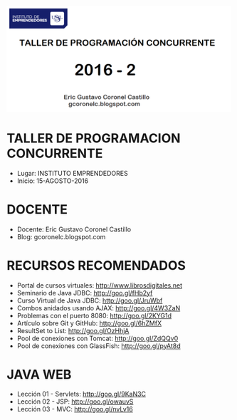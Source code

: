 ![TALLER DE PROGRAMACION CONCURRENTE](https://raw.githubusercontent.com/gcoronelc/USIL_TPC_2016_2_TM/master/USIL_TPC_2016_2_TM.png)

# TALLER DE PROGRAMACION CONCURRENTE

- Lugar: INSTITUTO EMPRENDEDORES
- Inicio: 15-AGOSTO-2016

# DOCENTE

- Docente: Eric Gustavo Coronel Castillo
- Blog: gcoronelc.blogspot.com

# RECURSOS RECOMENDADOS

- Portal de cursos virtuales: http://www.librosdigitales.net
- Seminario de Java JDBC: http://goo.gl/fHb2yf
- Curso Virtual de Java JDBC: http://goo.gl/JruWbf
- Combos anidados usando AJAX: http://goo.gl/4W3ZaN
- Problemas con el puerto 8080: http://goo.gl/2KYG1d
- Artículo sobre Git y GitHub: http://goo.gl/6hZMfX
- ResultSet to List: http://goo.gl/OzHhjA
- Pool de conexiones con Tomcat: http://goo.gl/ZdQQv0
- Pool de conexiones con GlassFish: http://goo.gl/pyAt8d

# JAVA WEB

- Lección 01 - Servlets: http://goo.gl/9KaN3C
- Lección 02 - JSP: http://goo.gl/owauvS
- Lección 03 - MVC: http://goo.gl/nvLv16










